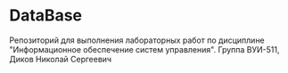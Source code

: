 # DataBase
Репозиторий для выполнения лабораторных работ по дисциплине "Информационное обеспечение систем управления". 
Группа ВУИ-511, Диков Николай Сергеевич
